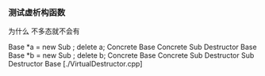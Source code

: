 ### 测试虚析构函数
为什么 不多态就不会有

Base *a = new Sub ; delete a;
 Concrete Base
 Concrete Sub
 Destructor Base
Base *b = new Sub ; delete b;
 Concrete Base
 Concrete Sub
 Destructor Sub
 Destructor Base
 [./VirtualDestructor.cpp]